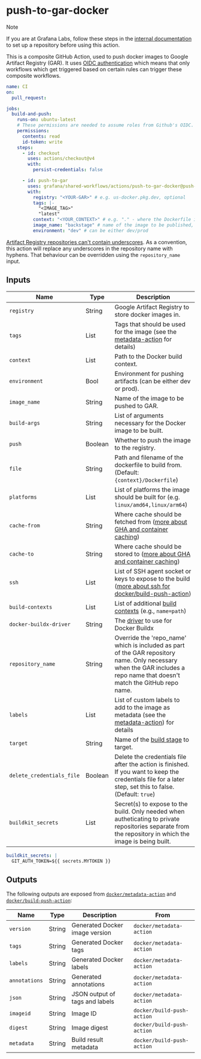 # push-to-gar-docker

> [!NOTE]
> If you are at Grafana Labs, follow these steps in the [internal documentation](https://enghub.grafana-ops.net/docs/default/component/deployment-tools/platform/continuous-integration/google-artifact-registry/) to set up a repository before using this action.

This is a composite GitHub Action, used to push docker images to Google Artifact Registry (GAR).
It uses [OIDC authentication](https://docs.github.com/en/actions/deployment/security-hardening-your-deployments/about-security-hardening-with-openid-connect)
which means that only workflows which get triggered based on certain rules can
trigger these composite workflows.

<!-- x-release-please-start-version -->

```yaml
name: CI
on:
  pull_request:

jobs:
  build-and-push:
    runs-on: ubuntu-latest
    # These permissions are needed to assume roles from Github's OIDC.
    permissions:
      contents: read
      id-token: write
    steps:
      - id: checkout
        uses: actions/checkout@v4
        with:
          persist-credentials: false

      - id: push-to-gar
        uses: grafana/shared-workflows/actions/push-to-gar-docker@push-to-gar-docker-v0.4.1
        with:
          registry: "<YOUR-GAR>" # e.g. us-docker.pkg.dev, optional
          tags: |-
            "<IMAGE_TAG>"
            "latest"
          context: "<YOUR_CONTEXT>" # e.g. "." - where the Dockerfile is
          image_name: "backstage" # name of the image to be published, required
          environment: "dev" # can be either dev/prod
```

<!-- x-release-please-end-version -->

[Artifact Registry repositories can't contain underscores][underscore-issue].
As a convention, this action will replace any underscores in the repository name
with hyphens. That behaviour can be overridden using the `repository_name`
input.

[underscore-issue]: https://issuetracker.google.com/issues/229159012

## Inputs

| Name                      | Type    | Description                                                                                                                                                                    |
| ------------------------- | ------- | ------------------------------------------------------------------------------------------------------------------------------------------------------------------------------ |
| `registry`                | String  | Google Artifact Registry to store docker images in.                                                                                                                            |
| `tags`                    | List    | Tags that should be used for the image (see the [metadata-action][mda] for details)                                                                                            |
| `context`                 | List    | Path to the Docker build context.                                                                                                                                              |
| `environment`             | Bool    | Environment for pushing artifacts (can be either dev or prod).                                                                                                                 |
| `image_name`              | String  | Name of the image to be pushed to GAR.                                                                                                                                         |
| `build-args`              | String  | List of arguments necessary for the Docker image to be built.                                                                                                                  |
| `push`                    | Boolean | Whether to push the image to the registry.                                                                                                                                     |
| `file`                    | String  | Path and filename of the dockerfile to build from. (Default: `{context}/Dockerfile`)                                                                                           |
| `platforms`               | List    | List of platforms the image should be built for (e.g. `linux/amd64,linux/arm64`)                                                                                               |
| `cache-from`              | String  | Where cache should be fetched from ([more about GHA and container caching](https://www.kenmuse.com/blog/implementing-docker-layer-caching-in-github-actions/))                 |
| `cache-to`                | String  | Where cache should be stored to ([more about GHA and container caching](https://www.kenmuse.com/blog/implementing-docker-layer-caching-in-github-actions/))                    |
| `ssh`                     | List    | List of SSH agent socket or keys to expose to the build ([more about ssh for docker/build-push-action](https://github.com/docker/build-push-action?tab=readme-ov-file#inputs)) |
| `build-contexts`          | List    | List of additional [build contexts](https://github.com/docker/build-push-action?tab=readme-ov-file#inputs) (e.g., `name=path`)                                                 |
| `docker-buildx-driver`    | String  | The [driver](https://github.com/docker/setup-buildx-action/tree/v3/?tab=readme-ov-file#customizing) to use for Docker Buildx                                                   |
| `repository_name`         | String  | Override the 'repo_name' which is included as part of the GAR repository name. Only necessary when the GAR includes a repo name that doesn't match the GitHub repo name.       |
| `labels`                  | List    | List of custom labels to add to the image as metadata (see the [metadata-action](https://github.com/docker/metadata-action?tab=readme-ov-file#inputs)) for details             |
| `target`                  | String  | Name of the [build stage](https://docs.docker.com/build/building/multi-stage/) to target.                                                                                      |
| `delete_credentials_file` | Boolean | Delete the credentials file after the action is finished. If you want to keep the credentials file for a later step, set this to false. (Default: `true`)                      |
| `buildkit_secrets`     | List   | Secret(s) to expose to the build. Only needed when autheticating to private repositories separate from the repository in which the image is being built.       |

```yaml
buildkit_secrets: |
  GIT_AUTH_TOKEN=${{ secrets.MYTOKEN }}
```


[mda]: https://github.com/docker/metadata-action?tab=readme-ov-file#tags-input

## Outputs

The following outputs are exposed from [`docker/metadata-action`](https://github.com/docker/metadata-action?tab=readme-ov-file#outputs) and [`docker/build-push-action`](https://github.com/docker/build-push-action?tab=readme-ov-file#outputs):

| Name          | Type   | Description                    | From                       |
| ------------- | ------ | ------------------------------ | -------------------------- |
| `version`     | String | Generated Docker image version | `docker/metadata-action`   |
| `tags`        | String | Generated Docker tags          | `docker/metadata-action`   |
| `labels`      | String | Generated Docker labels        | `docker/metadata-action`   |
| `annotations` | String | Generated annotations          | `docker/metadata-action`   |
| `json`        | String | JSON output of tags and labels | `docker/metadata-action`   |
| `imageid`     | String | Image ID                       | `docker/build-push-action` |
| `digest`      | String | Image digest                   | `docker/build-push-action` |
| `metadata`    | String | Build result metadata          | `docker/build-push-action` |
